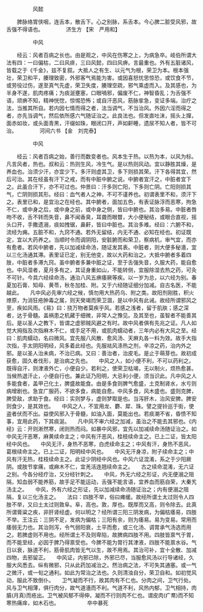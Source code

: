 <!-- { "loadSidebar": true } -->
　　　　　风懿

　　脾脉络胃侠咽，连舌本，散舌下。心之别脉，系舌本。今心脾二脏受风邪，故舌强不得语也。
　　　　济生方 【宋　严用和】

　　　　　中风

　　经云：风者百病之长也。由是观之，中风在伤寒之上，为病急卒。岐伯所谓大法有四：一曰偏枯，二曰风痱，三曰风懿，四曰风痹。言最重也。外有五脏诸风，皆载之于《千金》，兹不复叙。大抵人之有生、以元气为根，荣卫为本。根本强壮，荣卫和平，腠理致密，外邪客气焉能为害。或因喜怒忧思惊恐，或饮食不节，或劳役过伤，遂至真气先虚，荣卫失度，腠理空疏，邪气乘虚而入。及其感也，为半身不遂，肌肉疼痛；为痰涎壅塞，口眼喎邪，偏废不仁，神智昏乱；为舌强不语，顽痹不知，精神恍惚，惊惕恐怖；或自汗恶风，筋脉挛急，变证多端。治疗之法，当推其所自。若内因七情而得之者，法当调气，不当治风。外因六淫而得之者，亦先当调气，然后依所感六气随证治之。此良法也。但发直吐沫，摇头上撺，面赤如妆，或头面青黑，汗缀如珠，眼闭口开，声如鼾睡，遗尿不知人者，皆不可治。
　　　　河间六书 【金　刘完泰】

　　　　　中风

　　经云：风者百病之始，善行而数变者也。风本生于热。以热为本，以风为标。凡言风者，热也。叔和云：热则生风，冷生气。是以热则风动。宜以静胜其燥，是养血也。治须少汗，亦宜少下。多汗则虚其卫，多下则损其荣。汗下各得其宜，然后可治。其在经虽有汗下之戒，而有中脏中腑之说。中腑者宜汗之，中脏者宜下之。此虽合汗下，亦不可过也。仲景曰：汗多则亡阳，下多则亡阴。亡阳则损其气，亡阴则损其形。经曰：血气者人之神，不可不谨养也。初谓表里不和，须汗下之。表里已和，是宜治之在经也。其中腑者，面加五色，有表证脉浮而恶寒，拘急不仁，或中身之后，或中身之前，或中身之侧，皆曰中腑也。其治多易。中脏者唇吻不收，舌不转而失音，鼻不闻香臭，耳聋而眼瞀，大小便秘结，或眼合直视，摇头口开，手撒遗溺，痰如拽锯，鼻鼾，皆曰中脏也。其治多难。经曰：六腑不和，流经为痈。五脏不和，九窍不通。若外无留结，内无不通、必知在经也。初证既定，宜以大药养之。当顺时令而调阴阳，安脏腑而和荣卫，察病机，审气宜，而亦有愈者。若风中腑者，先以加减续命汤，随证发其表。中脏者，则大便多秘濇，宜以三化汤通其滞。表里证已定，别无他变，故以大药和治之。大抵中腑者多着四肢，中脏者多滞九窍。虽中腑者多兼中脏之证，至于舌强失音，久服大药，能自愈也。中风湿者，夏月多有之，其证身重如山，不能转侧，宜服除湿去热之药，可灸不可针。今具六经续命汤，通治八风五痹痿厥等疾。以一岁为总，以六经为别。春夏加石膏、知母、黄苓，秋冬加桂、附。又于六经随证细分加减。自古名医，不能越此。　　凡中风必先审六经之候，慎勿用大热药乌、附之类。故阳剂刚胜，积火燎原，为消狂疮肿毒之属，则天癸竭而荣卫涸，是以中风有此诫。故经所谓邪风之至，疾如风雨。《易》曰：挠万物者莫疾乎风。若感之浅者，留于肌肤；感之深者，达于骨髓。盖祸患之机藏于细微，非常人之豫见。及其至也，虽智者不能善其后。是以圣人之教下，皆谓之虚邪贼风避之有时。故中风者俱有先兆之证。凡人如觉大拇指及次指麻木不仁，或手足不用，或肌肉蠕动者，三年内必有大风之至。经曰：肌肉蠕动，名曰微风。宜先服八风散、愈风汤、天麻丸各一料为效。故手大指次指，手太阴阳明经，风多着此经也。先服袪风涤热之剂，辛凉之药，治内外之邪。是以圣人治未病，不治已病。又曰：善治者，治皮毛。是止于萌芽也。故初成获愈，固久者伐形，是治病之先也。　　中风之人，如小便不利，不可以药利之。既得自汗，则津液外亡，小便自少。若利之，使荣卫枯竭，无以制火，烦热愈甚。当候热退汗止，小便自行也。兼此证乃阳明，大忌利小便，须当识此。凡中风之人多能食者，盖甲己化土，脾盛故能食。由是多食则脾气愈盛，土克制肾水，水亏则病增剧也。急宜广服药，不欲多食，病能自愈。中风多食，风木盛也。盛则克脾，脾受敌，求助于食。经曰：实则梦与，虚则梦取是也。当泻肝木，治风安脾。脾安则食少，是其效也。　　中风之人，不宜用龙、麝、犀、珠。譬之提铃巡于街，使盗者伏而不出。益使风邪入于骨髓，如油入面，莫能出也。若痰潮不省，昏愦不知事，宜用此药，下其痰涎。　　凡中风不审六经之加减，虽治之不能去其邪也。《内经》云：开则淅然寒，闭则热而闷。如暴中风邪，宜先以加减续命汤随证治之。如中风无汗恶寒，麻黄续命主之；中风有汗恶风，桂枝续命主之。已上二证，皆太阳经中风也。　　中风无汗，身热不恶寒，白虎续命主之；中风有汗，身热不恶风，葛根续命主之。已上二证，阳明经中风也。　　中风无汗身凉，附子续命主之；中风有汗无热，桂枝续命主之。此证少阴经中风也。中风六证混淆，系之于少阳厥阴。或肢节挛痛，或麻木不仁，宜羌活连翘续命主之。　　古之续命混淆，无六证之别。今各分经疗治，又分经针刺之。　　中风，外无六经之形证，内无便溺之阻隔，知血弱不能养筋，故手足不能运动，舌强不能言语，宜养血而筋自荣，大秦艽汤主之。　　中风，外有六经之形证，先以加减续命汤随证治之；内有便溺之阻隔，复以三化汤主之。　　法曰：四肢不举，俗曰瘫缓。故经所谓土太过则令人四肢不举，又曰土太过则敦阜。阜，高也。敦，厚也。既厚而又高，则令除去。此真所谓膏粱之疾，非肝肾经虚。何以明之？经所谓三阳三阴发病，为偏枯痿易，四肢不举。王注云：三阴不足，发病为偏枯；三阳有余，则为痿易。易为变易。常用而痿弱无力也。其治则泻，令气弱阳衰，土平而愈，或三化汤、调胃承气汤选而用之。若脾虚则不用也。经所谓土不及则卑陷，故脾病四肢不用。四肢皆禀气于胃，而不能至经，必因于脾乃得禀受也。今脾不能为胃行其津液，四肢不能禀水谷。气日以衰，脉道不利，筋骨肌肉皆无气以生，故不用焉。其治可补，宜十全散、加减四物，去邪留正。　　中风证，内邪已除，外邪已尽，当服愈风汤以行导诸经，久服大风悉去。纵有微邪，只从此药加减治之。然治病之法，不可失其通塞。或一气之微汗，或一旬之通利。如此为常治之法也。久则清浊自分，荣卫自和。如初觉风动，服此不致倒仆。　　卫气凝而不行，故其肉有不仁也。分肉之间，卫气行处。风与卫气相薄，俱行肉分，故气道濇而不利。气道不利，风热内郁，卫气相持，肉膹(月真)而疮出。卫气被风郁不得伸，凝而不行则肉不仁也。谓皮肉(疒帬)而不知寒热痛痒，如木石也。
　　　　　卒中暴死

